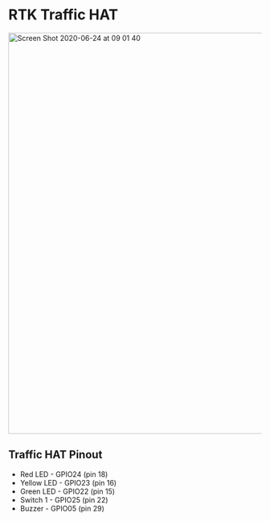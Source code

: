 # RTK Traffic HAT

<img width="798" alt="Screen Shot 2020-06-24 at 09 01 40" src="https://user-images.githubusercontent.com/1878314/85519503-83be6a80-b5f9-11ea-8bd5-e4bec9dfd9e9.png">

## Traffic HAT Pinout

- Red LED - GPIO24 (pin 18)
- Yellow LED - GPIO23 (pin 16)
- Green LED - GPIO22 (pin 15)
- Switch 1 - GPIO25 (pin 22)
- Buzzer - GPIO05 (pin 29)
